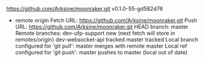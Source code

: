 https://github.com/Arksine/moonraker.git
v0.1.0-55-gd582d76
* remote origin
  Fetch URL: https://github.com/Arksine/moonraker.git
  Push  URL: https://github.com/Arksine/moonraker.git
  HEAD branch: master
  Remote branches:
    dev-ufp-support   new (next fetch will store in remotes/origin)
    dev-websocket-api tracked
    master            tracked
  Local branch configured for 'git pull':
    master merges with remote master
  Local ref configured for 'git push':
    master pushes to master (local out of date)

